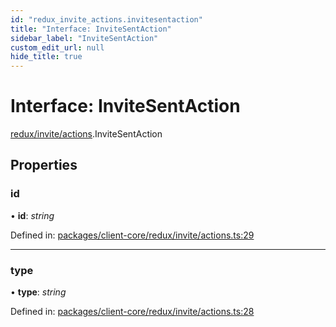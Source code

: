 ```yaml
---
id: "redux_invite_actions.invitesentaction"
title: "Interface: InviteSentAction"
sidebar_label: "InviteSentAction"
custom_edit_url: null
hide_title: true
---
```


# Interface: InviteSentAction

[redux/invite/actions](../modules/redux_invite_actions.md).InviteSentAction

## Properties

### id

• **id**: *string*

Defined in: [packages/client-core/redux/invite/actions.ts:29](https://github.com/xr3ngine/xr3ngine/blob/56376a778/packages/client-core/redux/invite/actions.ts#L29)

___

### type

• **type**: *string*

Defined in: [packages/client-core/redux/invite/actions.ts:28](https://github.com/xr3ngine/xr3ngine/blob/56376a778/packages/client-core/redux/invite/actions.ts#L28)
